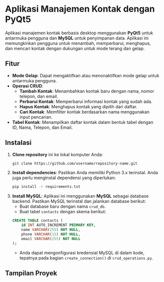 # Aplikasi Manajemen Kontak dengan PyQt5

Aplikasi manajemen kontak berbasis desktop menggunakan **PyQt5** untuk antarmuka pengguna dan **MySQL** untuk penyimpanan data. Aplikasi ini memungkinkan pengguna untuk menambah, memperbarui, menghapus, dan mencari kontak dengan dukungan untuk mode terang dan gelap.

## Fitur
- **Mode Gelap**: Dapat mengaktifkan atau menonaktifkan mode gelap untuk antarmuka pengguna.
- **Operasi CRUD**:
  - **Tambah Kontak**: Menambahkan kontak baru dengan nama, nomor telepon, dan email.
  - **Perbarui Kontak**: Memperbarui informasi kontak yang sudah ada.
  - **Hapus Kontak**: Menghapus kontak yang dipilih dari daftar.
  - **Cari Kontak**: Memfilter kontak berdasarkan nama menggunakan input pencarian.
- **Tabel Kontak**: Menampilkan daftar kontak dalam bentuk tabel dengan ID, Nama, Telepon, dan Email.

## Instalasi

1. **Clone repository** ini ke lokal komputer Anda:
    ```bash
    git clone https://github.com/username/repository-name.git
    ```
2. **Install dependencies**:
    Pastikan Anda memiliki Python 3.x terinstal. Anda juga perlu menginstal dependensi yang diperlukan:
    ```bash
    pip install -r requirements.txt
    ```
3. **Install MySQL**:
    Aplikasi ini menggunakan **MySQL** sebagai database backend. Pastikan MySQL terinstal dan jalankan database berikut:
    - Buat database baru dengan nama `crud_db`.
    - Buat tabel `contacts` dengan skema berikut:
    ```sql
    CREATE TABLE contacts (
        id INT AUTO_INCREMENT PRIMARY KEY,
        name VARCHAR(255) NOT NULL,
        phone VARCHAR(15) NOT NULL,
        email VARCHAR(255) NOT NULL
    );
    ```
    - Anda dapat mengonfigurasi kredensial MySQL di dalam kode, tepatnya pada bagian `create_connection()` di `crud_operations.py`.

## Tampilan Proyek
